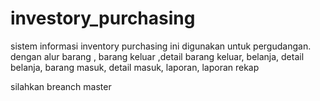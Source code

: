 # investory_purchasing
sistem informasi inventory purchasing ini digunakan untuk pergudangan. dengan alur barang , barang keluar ,detail barang keluar, belanja, detail belanja, barang masuk, detail masuk, laporan, laporan rekap

silahkan breanch master

